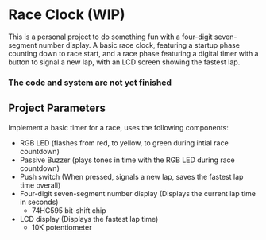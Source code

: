 # Race Clock (WIP)
This is a personal project to do something fun with a four-digit seven-segment number display. A basic race clock, featuring a startup phase counting down to race start, and a race phase featuring a digital timer with a button to signal a new lap, with an LCD screen showing the fastest lap.
### The code and system are not yet finished

## Project Parameters
Implement a basic timer for a race, uses the following components:
- RGB LED (flashes from red, to yellow, to green during intial race countdown)
- Passive Buzzer (plays tones in time with the RGB LED during race countdown)
- Push switch (When pressed, signals a new lap, saves the fastest lap time overall)
- Four-digit seven-segment number display (Displays the current lap time in seconds)
	- 74HC595 bit-shift chip
- LCD display (Displays the fastest lap time)
	- 10K potentiometer